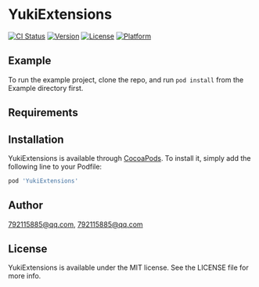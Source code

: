 # YukiExtensions

[![CI Status](https://img.shields.io/travis/792115885@qq.com/YukiExtensions.svg?style=flat)](https://travis-ci.org/792115885@qq.com/YukiExtensions)
[![Version](https://img.shields.io/cocoapods/v/YukiExtensions.svg?style=flat)](https://cocoapods.org/pods/YukiExtensions)
[![License](https://img.shields.io/cocoapods/l/YukiExtensions.svg?style=flat)](https://cocoapods.org/pods/YukiExtensions)
[![Platform](https://img.shields.io/cocoapods/p/YukiExtensions.svg?style=flat)](https://cocoapods.org/pods/YukiExtensions)

## Example

To run the example project, clone the repo, and run `pod install` from the Example directory first.

## Requirements

## Installation

YukiExtensions is available through [CocoaPods](https://cocoapods.org). To install
it, simply add the following line to your Podfile:

```ruby
pod 'YukiExtensions'
```

## Author

792115885@qq.com, 792115885@qq.com

## License

YukiExtensions is available under the MIT license. See the LICENSE file for more info.
